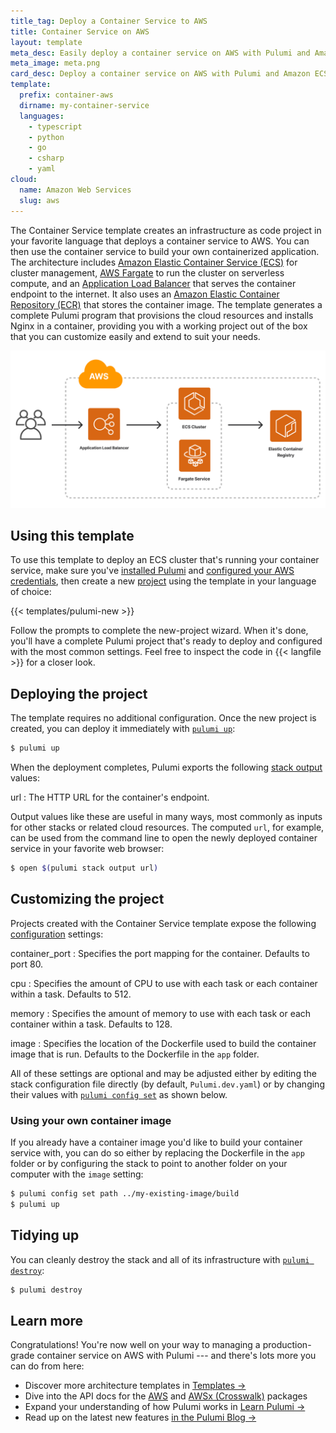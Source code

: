 ```yaml
---
title_tag: Deploy a Container Service to AWS
title: Container Service on AWS
layout: template
meta_desc: Easily deploy a container service on AWS with Pulumi and Amazon Elastic Container Service (ECS) using this template.
meta_image: meta.png
card_desc: Deploy a container service on AWS with Pulumi and Amazon ECS.
template:
  prefix: container-aws
  dirname: my-container-service
  languages:
    - typescript
    - python
    - go
    - csharp
    - yaml
cloud:
  name: Amazon Web Services
  slug: aws
---
```


The Container Service template creates an infrastructure as code project in your favorite language that deploys a container service to AWS. You can then use the container service to build your own containerized application. The architecture includes [Amazon Elastic Container Service (ECS)](/registry/packages/aws/api-docs/ecs/cluster) for cluster management, [AWS Fargate](/registry/packages/awsx/api-docs/ecs/fargateservice/) to run the cluster on serverless compute, and an [Application Load Balancer](/registry/packages/awsx/api-docs/lb/) that serves the container endpoint to the internet. It also uses an [Amazon Elastic Container Repository (ECR)](/registry/packages/awsx/api-docs/ecr/repository) that stores the container image. The template generates a complete Pulumi program that provisions the cloud resources and installs Nginx in a container, providing you with a working project out of the box that you can customize easily and extend to suit your needs.

![An architecture diagram of the Pulumi AWS Container Service template](./architecture.png)

## Using this template

To use this template to deploy an ECS cluster that's running your container service, make sure you've [installed Pulumi](/docs/get-started/install/) and [configured your AWS credentials](/registry/packages/aws/installation-configuration#credentials), then create a new [project](/docs/intro/concepts/project/) using the template in your language of choice:

{{< templates/pulumi-new >}}

Follow the prompts to complete the new-project wizard. When it's done, you'll have a complete Pulumi project that's ready to deploy and configured with the most common settings. Feel free to inspect the code in {{< langfile >}} for a closer look.

## Deploying the project

The template requires no additional configuration. Once the new project is created, you can deploy it immediately with [`pulumi up`](/docs/reference/cli/pulumi_up):

```bash
$ pulumi up
```

When the deployment completes, Pulumi exports the following [stack output](/docs/intro/concepts/stack#outputs) values:

url
: The HTTP URL for the container's endpoint.

Output values like these are useful in many ways, most commonly as inputs for other stacks or related cloud resources. The computed `url`, for example, can be used from the command line to open the newly deployed container service in your favorite web browser:

```bash
$ open $(pulumi stack output url)
```

## Customizing the project

Projects created with the Container Service template expose the following [configuration](/docs/intro/concepts/config/) settings:

container_port
: Specifies the port mapping for the container. Defaults to port 80.

cpu
: Specifies the amount of CPU to use with each task or each container within a task. Defaults to 512.

memory
: Specifies the amount of memory to use with each task or each container within a task. Defaults to 128.

image
: Specifies the location of the Dockerfile used to build the container image that is run. Defaults to the Dockerfile in the `app` folder.

All of these settings are optional and may be adjusted either by editing the stack configuration file directly (by default, `Pulumi.dev.yaml`) or by changing their values with [`pulumi config set`](/docs/reference/cli/pulumi_config_set) as shown below.

### Using your own container image

If you already have a container image you'd like to build your container service with, you can do so either by replacing the Dockerfile in the `app` folder or by configuring the stack to point to another folder on your computer with the `image` setting:

```bash
$ pulumi config set path ../my-existing-image/build
$ pulumi up
```

## Tidying up

You can cleanly destroy the stack and all of its infrastructure with [`pulumi destroy`](/docs/reference/cli/pulumi_destroy):

```bash
$ pulumi destroy
```

## Learn more

Congratulations! You're now well on your way to managing a production-grade container service on AWS with Pulumi --- and there's lots more you can do from here:

* Discover more architecture templates in [Templates &rarr;](/templates)
* Dive into the API docs for the [AWS](/registry/packages/aws/) and [AWSx (Crosswalk)](/registry/packages/awsx) packages
* Expand your understanding of how Pulumi works in [Learn Pulumi &rarr;](/learn)
* Read up on the latest new features [in the Pulumi Blog &rarr;](/blog/tag/containers)
